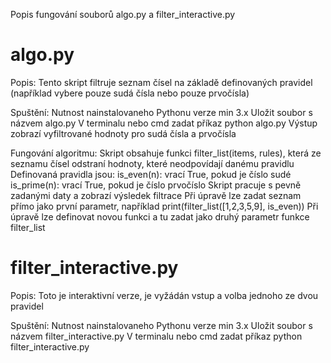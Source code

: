 Popis fungování souborů algo.py a filter_interactive.py

# algo.py

Popis:
Tento skript filtruje seznam čísel na základě definovaných pravidel (například vybere pouze sudá čísla nebo pouze prvočísla)

Spuštění:
Nutnost nainstalovaneho Pythonu verze min 3.x
Uložit soubor s názvem algo.py
V terminalu nebo cmd zadat příkaz python algo.py
Výstup zobrazí vyfiltrované hodnoty pro sudá čísla a prvočísla

Fungování algoritmu:
Skript obsahuje funkci filter_list(items, rules), která ze seznamu čísel odstraní hodnoty, které neodpovídají danému pravidlu
Definovaná pravidla jsou:
is_even(n): vrací True, pokud je číslo sudé
is_prime(n): vrací True, pokud je číslo prvočíslo
Skript pracuje s pevně zadanými daty a zobrazí výsledek filtrace
Při úpravě lze zadat seznam přímo jako první parametr, například print(filter_list([1,2,3,5,9], is_even))
Při úpravě lze definovat novou funkci a tu zadat jako druhý parametr funkce filter_list

# filter_interactive.py

Popis:
Toto je interaktivní verze, je vyžádán vstup a volba jednoho ze dvou pravidel

Spuštění:
Nutnost nainstalovaneho Pythonu verze min 3.x
Uložit soubor s názvem filter_interactive.py
V terminalu nebo cmd zadat příkaz python filter_interactive.py

